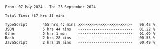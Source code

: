 
<!--START_SECTION:waka-->

```txt
From: 07 May 2024 - To: 23 September 2024

Total Time: 467 hrs 35 mins

TypeScript       455 hrs 42 mins >>>>>>>>>>>>>>>>>>>>>>>>-   96.42 %
JSON             5 hrs 44 mins   -------------------------   01.22 %
Other            5 hrs 1 min     -------------------------   01.06 %
Bash             2 hrs 28 mins   -------------------------   00.53 %
JavaScript       2 hrs 19 mins   -------------------------   00.49 %
```

<!--END_SECTION:waka-->

<!--

### Hi there 👋
**Iam-cesar/Iam-cesar** is a ✨ _special_ ✨ repository because its `README.md` (this file) appears on your GitHub profile.

Here are some ideas to get you started:

- 🔭 I’m currently working on ...
- 🌱 I’m currently learning ...
- 👯 I’m looking to collaborate on ...
- 🤔 I’m looking for help with ...
- 💬 Ask me about ...
- 📫 How to reach me: ...
- 😄 Pronouns: ...
- ⚡ Fun fact: ...
-->
